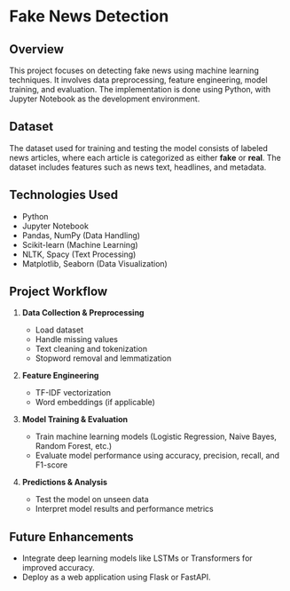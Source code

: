 
# Fake News Detection  

## Overview  
This project focuses on detecting fake news using machine learning techniques. It involves data preprocessing, feature engineering, model training, and evaluation. The implementation is done using Python, with Jupyter Notebook as the development environment.  

## Dataset  
The dataset used for training and testing the model consists of labeled news articles, where each article is categorized as either **fake** or **real**. The dataset includes features such as news text, headlines, and metadata.  

## Technologies Used  
- Python  
- Jupyter Notebook  
- Pandas, NumPy (Data Handling)  
- Scikit-learn (Machine Learning)  
- NLTK, Spacy (Text Processing)  
- Matplotlib, Seaborn (Data Visualization)  

## Project Workflow  
1. **Data Collection & Preprocessing**  
   - Load dataset  
   - Handle missing values  
   - Text cleaning and tokenization  
   - Stopword removal and lemmatization  

2. **Feature Engineering**  
   - TF-IDF vectorization  
   - Word embeddings (if applicable)  

3. **Model Training & Evaluation**  
   - Train machine learning models (Logistic Regression, Naive Bayes, Random Forest, etc.)  
   - Evaluate model performance using accuracy, precision, recall, and F1-score  

4. **Predictions & Analysis**  
   - Test the model on unseen data  
   - Interpret model results and performance metrics  


## Future Enhancements  
- Integrate deep learning models like LSTMs or Transformers for improved accuracy.  
- Deploy as a web application using Flask or FastAPI.  
